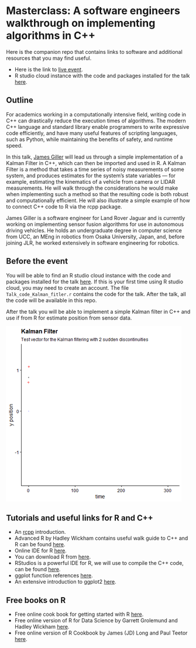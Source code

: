# Masterclass: A software engineers  walkthrough on implementing algorithms in  C++

Here is the companion repo that contains links to software and additional resources that you may find useful.

- Here is the link to [live event](https://teams.microsoft.com/l/meetup-join/19%3ameeting_YWNmMThmZTItMzIxNS00ZGIwLTg1MjYtNWVkYjM2MjlkMDM2%40thread.v2/0?context=%7b%22Tid%22%3a%220084b924-3ab4-4116-9251-9939f695e54c%22%2c%22Oid%22%3a%223d118b9f-3781-4f76-bba6-8a49e4481cf2%22%2c%22IsBroadcastMeeting%22%3atrue%7d).
- R studio cloud instance with the code and packages installed for the talk [here](https://rstudio.cloud/project/1471581). 

## Outline

For academics working in a computationally intensive field, writing code in C++ can drastically reduce the execution times of algorithms. The modern C++ language and standard library enable programmers to write expressive code efficiently, and have many useful features of scripting languages, such as Python, while maintaining the benefits of safety, and runtime speed.

In this talk, [James Giller](https://www.linkedin.com/in/jamesgiller/) will lead us through a simple implementation of a Kalman Filter in C++, which can then be imported and used in R. A Kalman Filter is a method that takes a time series of noisy measurements of some system, and produces estimates for the system’s state variables — for example, estimating the kinematics of a vehicle from camera or LIDAR measurements. He will walk through the considerations he would make when implementing such a method so that the resulting code is both robust and computationally efficient. He will also illustrate a simple example of how to connect C++ code to R via the rcpp package. 

James Giller is a software engineer for Land Rover Jaguar and is currently working on implementing sensor fusion algorithms for use in autonomous driving vehicles. He holds an undergraduate degree in computer science from UCC, an MEng in robotics from Osaka University, Japan, and, before joining JLR, he worked extensively in software engineering for robotics.

## Before the event

You will be able to find an R studio cloud instance with the code and packages installed for the talk [here](https://rstudio.cloud/project/1471581). If this is your first time using R studio cloud, you may need to create an account. The file `Talk_code_Kalman_fitler.r` contains the code for the talk.  After the talk, all the code will be available in this repo. 

After the talk you will be able to implement a simple Kalman filter in C++ and use if from R for estimate position from sensor data.

![GitHub Logo](/filter_y.gif)

## Tutorials and useful links for R and C++

- An [rcpp](https://cran.r-project.org/web/packages/Rcpp/vignettes/Rcpp-introduction.pdf) introduction.
- Advanced R by Hadley Wickham contains useful walk guide to C++ and R can be found [here](http://adv-r.had.co.nz/Rcpp.html).
- Online IDE for R [here](https://rstudio.cloud).
- You can download R from [here](https://www.r-project.org/).
- RStudios is a powerful IDE for R, we will use to compile the C++ code, can be found [here](https://rstudio.com/products/rstudio/download/).
- ggplot function references [here](https://ggplot2.tidyverse.org/reference/).
- An extensive introduction to ggplot2 [here](http://tutorials.iq.harvard.edu/R/Rgraphics/Rgraphics.html).

## Free books on R

- Free online cook book for getting started with R [here](https://rstudio-education.github.io/tidyverse-cookbook/).
- Free online version of R for Data Science by Garrett Grolemund and Hadley Wickham [here](https://r4ds.had.co.nz/).
- Free online version of R Cookbook by James (JD) Long and Paul Teetor [here](https://rc2e.com/).
